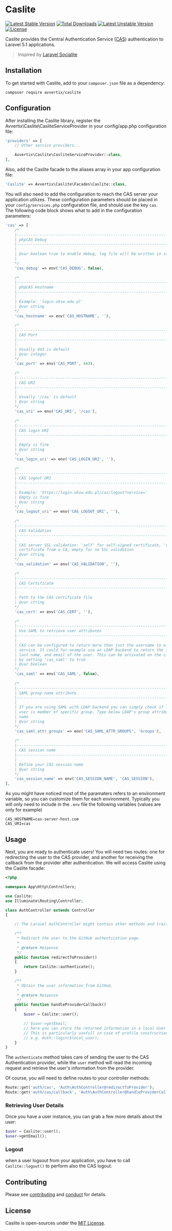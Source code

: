 # Caslite

[![Latest Stable Version](https://poser.pugx.org/avvertix/caslite/v/stable)](https://packagist.org/packages/avvertix/caslite) [![Total Downloads](https://poser.pugx.org/avvertix/caslite/downloads)](https://packagist.org/packages/avvertix/caslite) [![Latest Unstable Version](https://poser.pugx.org/avvertix/caslite/v/unstable)](https://packagist.org/packages/avvertix/caslite) [![License](https://poser.pugx.org/avvertix/caslite/license)](https://packagist.org/packages/avvertix/caslite)

Caslite provides the Central Authentication Service ([CAS](https://www.apereo.org/projects/cas)) authentication to Laravel 5.1 applications.

> Inspired by [Laravel Socialite](https://github.com/laravel/socialite)

## Installation

To get started with Caslite, add to your `composer.json` file as a dependency:

```
composer require avvertix/caslite
```

## Configuration

After installing the Caslite library, register the Avvertix\Caslite\CasliteServiceProvider in your config/app.php configuration file:

```php
'providers' => [
    // Other service providers...

    Avvertix\Caslite\CasliteServiceProvider::class,
],
```

Also, add the Caslite facade to the aliases array in your app configuration file:

```php
'Caslite' => Avvertix\Caslite\Facades\Caslite::class,
```

You will also need to add the configuration to reach the CAS server your application utilizes. These configuration parameters should be placed in your `config/services.php` configuration file, and should use the key `cas`. The following code block shows what to add in the configuration parameters:

```php
'cas' => [
    /*
    |--------------------------------------------------------------------------
    | phpCAS Debug
    |--------------------------------------------------------------------------
    |
    | @var boolean true to enable debug, log file will be written in storage/logs/cas.log
    |
    */
    'cas_debug' => env('CAS_DEBUG', false),
    
    /*
    |--------------------------------------------------------------------------
    | phpCAS Hostname
    |--------------------------------------------------------------------------
    |
    | Example: 'login.uksw.edu.pl'
    | @var string
    */
    'cas_hostname' => env('CAS_HOSTNAME', ''),
    
    /*
    |--------------------------------------------------------------------------
    | CAS Port
    |--------------------------------------------------------------------------
    |
    | Usually 443 is default
    | @var integer
    */
    'cas_port' => env('CAS_PORT', 443),
    
    /*
    |--------------------------------------------------------------------------
    | CAS URI
    |--------------------------------------------------------------------------
    |
    | Usually '/cas' is default
    | @var string
    */
    'cas_uri' => env('CAS_URI', '/cas'),
    
    /*
    |--------------------------------------------------------------------------
    | CAS login URI
    |--------------------------------------------------------------------------
    |
    | Empty is fine
    | @var string
    */
    'cas_login_uri' => env('CAS_LOGIN_URI', ''),
    
    /*
    |--------------------------------------------------------------------------
    | CAS logout URI
    |--------------------------------------------------------------------------
    |
    | Example: 'https://login.uksw.edu.pl/cas/logout?service='
    | Empty is fine
    | @var string
    */
    'cas_logout_uri' => env('CAS_LOGOUT_URI', ''),
    
    /*
    |--------------------------------------------------------------------------
    | CAS Validation
    |--------------------------------------------------------------------------
    |
    | CAS server SSL validation: 'self' for self-signed certificate, 'ca' for
    | certificate from a CA, empty for no SSL validation
    | @var string
    */
    'cas_validation' => env('CAS_VALIDATION', ''),
    
    /*
    |--------------------------------------------------------------------------
    | CAS Certificate
    |--------------------------------------------------------------------------
    |
    | Path to the CAS certificate file
    | @var string
    */
    'cas_cert' => env('CAS_CERT', ''),
    
    /*
    |--------------------------------------------------------------------------
    | Use SAML to retrieve user attributes
    |--------------------------------------------------------------------------
    |
    | CAS can be configured to return more than just the username to a given
    | service. It could for example use an LDAP backend to return the first name,
    | last name, and email of the user. This can be activated on the client side
    | by setting 'cas_saml' to true
    | @var boolean
    */
    'cas_saml' => env('CAS_SAML', false),
    
    /*
    |--------------------------------------------------------------------------
    | SAML group name attribute
    |--------------------------------------------------------------------------
    |
    | If you are using SAML with LDAP backend you can simply check if logged
    | user is member of specific group. Type below LDAP's group attribute
    | name
    | @var string
    */
    'cas_saml_attr_groups' => env('CAS_SAML_ATTR_GROUPS', 'Groups'),
    
    /*
    |--------------------------------------------------------------------------
    | CAS session name
    |--------------------------------------------------------------------------
    |
    | Define your CAS session name
    | @var string
    */
    'cas_session_name' => env('CAS_SESSION_NAME', 'CAS_SESSION'),
],
```
As you might have noticed most of the paramaters refers to an environment variable, so you can customize them for each environment.
Typically you will only need to include in the `.env` file the following variables (values are only for example)

```
CAS_HOSTNAME=cas-server-host.com
CAS_URI=cas
```


## Usage

Next, you are ready to authenticate users! You will need two routes: one for redirecting the user to the CAS provider, and another for receiving the callback from the provider after authentication. We will access Caslite using the Caslite facade:

```php
<?php

namespace App\Http\Controllers;

use Caslite;
use Illuminate\Routing\Controller;

class AuthController extends Controller
{

    // The Laravel AuthController might contain other methods and traits, please preserve them while editing

    /**
     * Redirect the user to the GitHub authentication page.
     *
     * @return Response
     */
    public function redirectToProvider()
    {
        return Caslite::authenticate();
    }

    /**
     * Obtain the user information from GitHub.
     *
     * @return Response
     */
    public function handleProviderCallback()
    {
        $user = Caslite::user();

        // $user->getEmail;
        // here you can store the returned information in a local User model on your database (or storage). 
        // This is particularly usefull in case of profile construction with roles and other details
        // e.g. Auth::login($local_user);
    }
}
```

The `authenticate` method takes care of sending the user to the CAS Authentication provider, while the `user` method will read the incoming request and retrieve the user's information from the provider.

Of course, you will need to define routes to your controller methods:

```php
Route::get('auth/cas', 'Auth\AuthController@redirectToProvider');
Route::get('auth/cas/callback', 'Auth\AuthController@handleProviderCallback');
```


### Retrieving User Details

Once you have a user instance, you can grab a few more details about the user:

```php
$user = Caslite::user();
$user->getEmail();
```

### Logout

when a user logsout from your application, you have to call `Caslite::logout()` to perform also the CAS logout.


## Contributing

Please see [contributing](contributing.md) and [conduct](conduct.md) for details.

## License

Caslite is open-sources under the [MIT License](LICENSE.txt).
